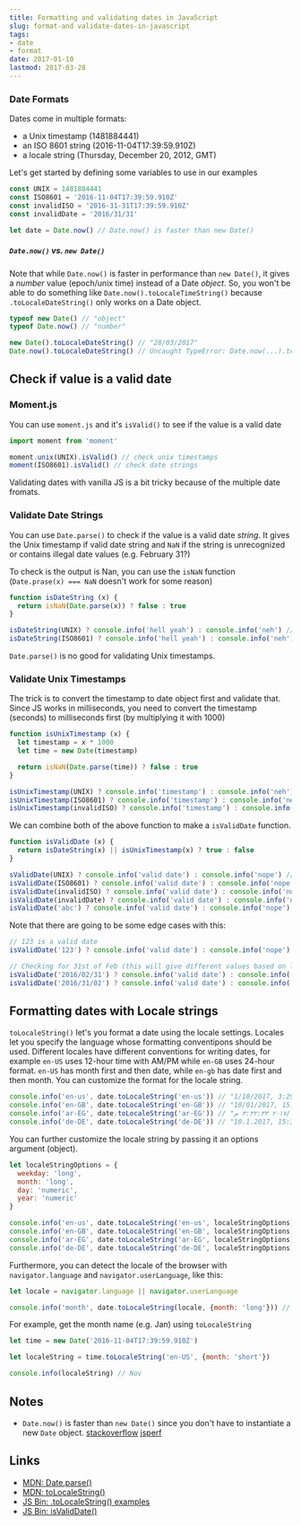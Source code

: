 ```yaml
---
title: Formatting and validating dates in JavaScript
slug: format-and validate-dates-in-javascript
tags: 
- date
- format
date: 2017-01-10
lastmod: 2017-03-28
---
```


### Date Formats
Dates come in multiple formats:

- a Unix timestamp (1481884441) 
- an ISO 8601 string (2016-11-04T17:39:59.910Z)
- a locale string (Thursday, December 20, 2012, GMT)

Let's get started by defining some variables to use in our examples

```javascript
const UNIX = 1481884441
const ISO8601 = '2016-11-04T17:39:59.910Z'
const invalidISO = '2016-31-31T17:39:59.910Z'
const invalidDate = '2016/31/31'

let date = Date.now() // Date.now() is faster than new Date()
```

##### `Date.now()` vs. `new Date()`
Note that while `Date.now()` is faster in performance than `new Date()`, it gives a _number_ value (epoch/unix time) instead of a Date _object_. So, you won't be able to do something like `Date.now().toLocaleTimeString()` because `.toLocaleDateString()` only works on a Date object.

```javascript
typeof new Date() // "object"
typeof Date.now() // "number"

new Date().toLocaleDateString() // "28/03/2017"
Date.now().toLocaleDateString() // Uncaught TypeError: Date.now(...).toLocaleDateString is not a function
```

## Check if value is a valid date

### Moment.js 
You can use `moment.js` and it's `isValid()` to see if the value is a valid date

```javascript
import moment from 'moment'

moment.unix(UNIX).isValid() // check unix timestamps
moment(ISO8601).isValid() // check date strings
```

Validating dates with vanilla JS is a bit tricky because of the multiple date fromats.

### Validate Date Strings

You can use `Date.parse()` to check if the value is a valid date _string_. It gives the Unix timestamp if valid date string and `NaN` if the string is unrecognized or contains illegal date values (e.g. February 31?)

To check is the output is Nan, you can use the `isNaN` function (`Date.prase(x) === NaN` doesn't work for some reason)

```javascript
function isDateString (x) {
  return isNaN(Date.parse(x)) ? false : true
}

isDateString(UNIX) ? console.info('hell yeah') : console.info('neh') // "neh"
isDateString(ISO8601) ? console.info('hell yeah') : console.info('neh') // "hell yeah"
```
`Date.parse()` is no good for validating Unix timestamps.

### Validate Unix Timestamps
The trick is to convert the timestamp to date object first and validate that. Since JS works in milliseconds, you need to convert the timestamp (seconds) to milliseconds first (by multiplying it with 1000)

```javascript
function isUnixTimestamp (x) {
  let timestamp = x * 1000
  let time = new Date(timestamp)

  return isNaN(Date.parse(time)) ? false : true
}

isUnixTimestamp(UNIX) ? console.info('timestamp') : console.info('neh') // "timestamp"
isUnixTimestamp(ISO8601) ? console.info('timestamp') : console.info('neh') // "neh"
isUnixTimestamp(invalidISO) ? console.info('timestamp') : console.info('neh') // "neh"
```

We can combine both of the above function to make a `isValidDate` function.

```javascript
function isValidDate (x) {
  return isDateString(x) || isUnixTimestamp(x) ? true : false
}

sValidDate(UNIX) ? console.info('valid date') : console.info('nope') // "valid date"
isValidDate(ISO8601) ? console.info('valid date') : console.info('nope') // "valid date"
isValidDate(invalidISO) ? console.info('valid date') : console.info('nope') // "nope"
isValidDate(invalidDate) ? console.info('valid date') : console.info('nope') // "nope"
isValidDate('abc') ? console.info('valid date') : console.info('nope') // "nope"
```

Note that there are going to be some edge cases with this:

```javascript
// 123 is a valid date
isValidDate('123') ? console.info('valid date') : console.info('nope') // "valid date" 123 is a valid timestamp!

// Checking for 31st of Feb (this will give different values based on locale date format)
isValidDate('2016/02/31') ? console.info('valid date') : console.info('nope') // "valid date"
isValidDate('2016/31/02') ? console.info('valid date') : console.info('nope') // "nope"
```

## Formatting dates with Locale strings
`toLocaleString()` let's you format a date using the locale settings. Locales let you specify the language whose formatting conventipons should be used. Different locales have different conventions for writing dates, for example `en-US` uses 12-hour time with AM/PM while `en-GB` uses 24-hour format. `en-US` has month first and then date, while `en-gb` has date first and then month. You can customize the format for the locale string.

```javascript
console.info('en-us', date.toLocaleString('en-us')) // "1/10/2017, 3:29:15 PM"
console.info('en-GB', date.toLocaleString('en-GB')) // "10/01/2017, 15:29:15"
console.info('ar-EG', date.toLocaleString('ar-EG')) // "١٠‏/١‏/٢٠١٧ ٣:٣٢:٣٣ م"
console.info('de-DE', date.toLocaleString('de-DE')) // "10.1.2017, 15:32:33"
```
You can further customize the locale string by passing it an options argument (object). 

```javascript
let localeStringOptions = {
  weekday: 'long',
  month: 'long',
  day: 'numeric',
  year: 'numeric'
}

console.info('en-us', date.toLocaleString('en-us', localeStringOptions)) // "Tuesday, January 10, 2017"
console.info('en-GB', date.toLocaleString('en-GB', localeStringOptions)) // "Tuesday, 10 January 2017"
console.info('ar-EG', date.toLocaleString('ar-EG', localeStringOptions)) // "الثلاثاء، ١٠ يناير، ٢٠١٧"
console.info('de-DE', date.toLocaleString('de-DE', localeStringOptions)) // "Dienstag, 10. Januar 2017"
```

Furthermore, you can detect the locale of the browser with `navigator.language` and `navigator.userLanguage`, like this:

```javascript
let locale = navigator.language || navigator.userLanguage

console.info('month', date.toLocaleString(locale, {month: 'long'})) // "January"
```

For example, get the month name (e.g. Jan) using `toLocaleString`

```javascript
let time = new Date('2016-11-04T17:39:59.910Z')

let localeString = time.toLocaleString('en-US', {month: 'short'})

console.info(localeString) // Nov
```

Notes
---
- `Date.now()` is faster than `new Date()` since you don't have to instantiate a new `Date` object. [stackoverflow][1] [jsperf][2]

Links
---
- [MDN: Date.parse()](https://developer.mozilla.org/en-US/docs/Web/JavaScript/Reference/Global_Objects/Date/parse)
- [MDN: toLocaleString()](https://developer.mozilla.org/en-US/docs/Web/JavaScript/Reference/Global_Objects/Date/toLocaleString)
- [JS Bin: .toLocaleString() examples](https://jsbin.com/lihuzu/edit?js,console)
- [JS Bin: isValidDate()](https://jsbin.com/fomapu/15/edit?js,console)

[1]: http://stackoverflow.com/a/15401259/890814
[2]: http://jsperf.com/date-now-vs-new-date-gettime/8
